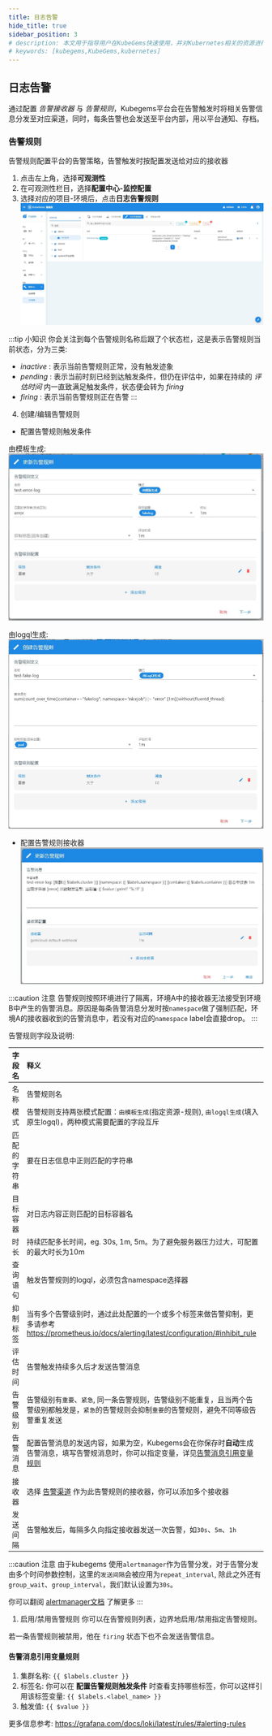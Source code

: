 ```yaml
---
title: 日志告警
hide_title: true
sidebar_position: 3
# description: 本文用于指导用户在KubeGems快速使用，并对Kubernetes相关的资源进行操作
# keywords: [kubegems,KubeGems,kubernetes]
---
```


## 日志告警

通过配置 _告警接收器_ 与 _告警规则_，Kubegems平台会在告警触发时将相关告警信息分发至对应渠道，同时，每条告警也会发送至平台内部，用以平台通知、存档。

### 告警规则

告警规则配置平台的告警策略，告警触发时按配置发送给对应的接收器

1. 点击左上角，选择**可观测性**
2. 在可观测性栏目，选择**配置中心-监控配置**
3. 选择对应的项目-环境后，点击**日志告警规则**
![](assets/alert.jpg)

:::tip 小知识
你会关注到每个告警规则名称后跟了个状态栏，这是表示告警规则当前状态，分为三类:
- _inactive_ : 表示当前告警规则正常，没有触发迹象
- _pending_ : 表示当前时刻已经到达触发条件，但仍在评估中，如果在持续的 _评估时间_ 内一直致满足触发条件，状态便会转为 _firing_
- _firing_ : 表示当前告警规则正在告警
:::

4. 创建/编辑告警规则

- 配置告警规则触发条件

由模板生成:
![](assets/alert-template.jpg)

由logql生成:
![](assets/alert-logql.jpg)

- 配置告警规则接收器
![](assets/alert-receiver.jpg)

:::caution 注意
告警规则按照环境进行了隔离，环境A中的接收器无法接受到环境B中产生的告警消息。原因是每条告警消息分发时按`namespace`做了强制匹配，环境A的接收器收到的告警消息中，若没有对应的`namespace` label会直接drop。
:::

告警规则字段及说明:

| 字段名       | 释义                                                                                                                                                            |
| :----------- | :-------------------------------------------------------------------------------------------------------------------------------------------------------------- |
| 名称         | 告警规则名                                                                                                                                                      |
| 模式         | 告警规则支持两张模式配置：`由模板生成`(指定资源-规则), `由logql生成`(填入原生logql)，两种模式需要配置的字段互斥                                                 |
| 匹配的字符串 | 要在日志信息中正则匹配的字符串                                                                                                                                  |
| 目标容器     | 对日志内容正则匹配的目标容器名                                                                                                                                  |
| 时长         | 持续匹配多长时间，eg. 30s, 1m, 5m。为了避免服务器压力过大，可配置的最大时长为10m                                                                                |
| 查询语句     | 触发告警规则的logql，必须包含namespace选择器                                                                                                                    |
| 抑制标签     | 当有多个告警级别时，通过此处配置的一个或多个标签来做告警抑制，更多请参考 https://prometheus.io/docs/alerting/latest/configuration/#inhibit_rule                 |
| 评估时间     | 告警触发持续多久后才发送告警消息                                                                                                                                |
| 告警级别     | 告警级别有`重要`、`紧急`,  同一条告警规则，告警级别不能重复，且当两个告警级别都触发是，`紧急`的告警规则会抑制`重要`的告警规则，避免不同等级告警重复发送         |
| 告警消息     | 配置告警消息的发送内容，如果为空，Kubegems会在你保存时**自动**生成告警消息，填写告警规消息时，你可以指定变量，详见[告警消息引用变量规则](#告警消息引用变量规则) |
| 接收器       | 选择 [告警渠道](/docs/tasks/observability/alert/channel) 作为此告警规则的接收器，你可以添加多个接收器                                                           |
| 发送间隔     | 告警触发后，每隔多久向指定接收器发送一次告警，如`30s`、`5m`、`1h`                                                                                               |

:::caution 注意
由于kubegems 使用`alertmanager`作为告警分发，对于告警分发由多个时间参数控制，这里的`发送间隔`会被应用为`repeat_interval`, 除此之外还有`group_wait`、`group_interval`，我们默认设置为`30s`。

你可以翻阅 [alertmanager文档](https://prometheus.io/docs/alerting/latest/configuration/#route) 了解更多
:::

1. 启用/禁用告警规则
你可以在告警规则列表，边界地启用/禁用指定告警规则。

若一条告警规则被禁用，他在 `firing` 状态下也不会发送告警信息。

#### 告警消息引用变量规则

1. 集群名称: `{{ $labels.cluster }}`
2. 标签名: 你可以在 **配置告警规则触发条件** 时查看支持哪些标签，你可以这样引用该标签变量: `{{ $labels.<label_name> }}`
3. 触发值: `{{ $value }}`

更多信息参考: <https://grafana.com/docs/loki/latest/rules/#alerting-rules>